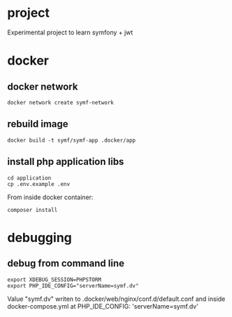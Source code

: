# project

Experimental project to learn symfony + jwt


# docker

## docker network

    docker network create symf-network

## rebuild image

    docker build -t symf/symf-app .docker/app


## install php application libs

    cd application
    cp .env.example .env

From inside docker container:

    composer install



# debugging

## debug from command line 

    export XDEBUG_SESSION=PHPSTORM
    export PHP_IDE_CONFIG="serverName=symf.dv"

Value "symf.dv" writen to .docker/web/nginx/conf.d/default.conf 
and inside docker-compose.yml at  PHP_IDE_CONFIG: 'serverName=symf.dv'

    
